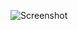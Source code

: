 ![Screenshot](https://raw.githubusercontent.com/Cryakl/Ultimate-RAT-Collection/refs/heads/main/TeraBITRat/TeraBIT%20RAT%201.1/Screenshot.png)
